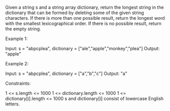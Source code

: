 Given a string s and a string array dictionary, return the longest string in
the dictionary that can be formed by deleting some of the given string
characters. If there is more than one possible result, return the longest
word with the smallest lexicographical order. If there is no possible result,
return the empty string.


Example 1:


Input: s = "abpcplea", dictionary = ["ale","apple","monkey","plea"]
Output: "apple"


Example 2:


Input: s = "abpcplea", dictionary = ["a","b","c"]
Output: "a"



Constraints:


1 <= s.length <= 1000
1 <= dictionary.length <= 1000
1 <= dictionary[i].length <= 1000
s and dictionary[i] consist of lowercase English letters.




